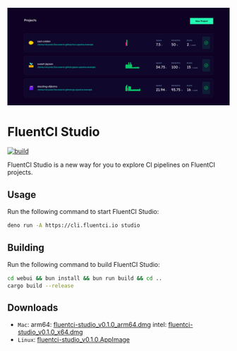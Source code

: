 ![Cover](./.github/assets/fluentci-studio.png)

# FluentCI Studio

[![build](https://github.com/fluentci-io/fluentci-studio/actions/workflows/release.yml/badge.svg)](https://github.com/fluentci-io/fluentci-studio/actions/workflows/release.yml)

FluentCI Studio is a new way for you to explore CI pipelines on FluentCI projects.

## Usage

Run the following command to start FluentCI Studio:

```bash
deno run -A https://cli.fluentci.io studio
```

## Building

Run the following command to build FluentCI Studio:

```bash
cd webui && bun install && bun run build && cd ..
cargo build --release
```

## Downloads

- `Mac`: arm64: [fluentci-studio_v0.1.0_arm64.dmg](https://github.com/fluentci-io/fluentci-studio/releases/download/v0.1.0/fluentci-studio_v0.1.0_arm64.dmg) intel: [fluentci-studio_v0.1.0_x64.dmg](https://github.com/fluentci-io/fluentci-studio/releases/download/v0.1.0/fluentci-studio_v0.1.0_x64.dmg)
- `Linux`: [fluentci-studio_v0.1.0.AppImage](https://github.com/fluentci-io/fluentci-studio/releases/download/v0.1.0/fluentci-studio_v0.1.0.AppImage)
